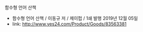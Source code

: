 
함수형 언어 산책

- 함수형 언어 산책 / 이동규 저 / 제이펍 / 1쇄 발행 2019년 12월 05일
- link: http://www.yes24.com/Product/Goods/83563381
